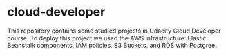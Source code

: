 # cloud-developer
This repository contains some studied projects in Udacity Cloud Developer course. To deploy this project we used the AWS infrastructure: Elastic Beanstalk components, IAM policies, S3 Buckets, and RDS with Postgree. 
